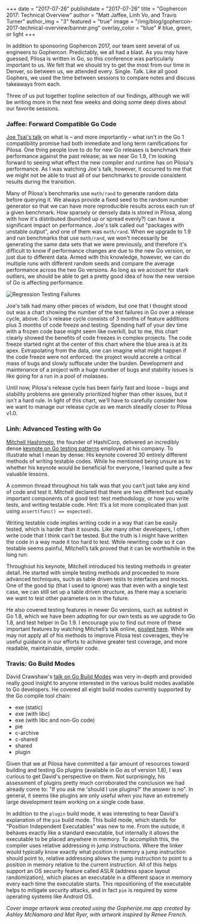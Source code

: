 +++
date = "2017-07-26"
publishdate = "2017-07-26"
title = "Gophercon 2017: Technical Overview"
author = "Matt Jaffee, Linh Vo, and Travis Turner"
author_img = "3"
featured = "true"
image = "/img/blog/gophercon-2017-technical-overview/banner.png"
overlay_color = "blue" # blue, green, or light
+++

In addition to sponsoring Gophercon 2017, our team sent several of us engineers to Gophercon. Predictably, we all had a blast. As you may have guessed, Pilosa is written in Go, so this conference was particularly important to us. We felt that we should try to get the most from our time in Denver, so between us, we attended every. Single. Talk. Like all good Gophers, we used the time between sessions to compare notes and discuss takeaways from each. 

<!--more-->

Three of us put together topline selection of our findings, although we will be writing more in the next few weeks and doing some deep dives about our favorite sessions.

### Jaffee: Forward Compatible Go Code
[Joe Tsai's talk](https://www.youtube.com/watch?v=OuT8YYAOOVI&index=3&list=PL2ntRZ1ySWBdD9bru6IR-_WXUgJqvrtx9) on what is – and more importantly – what isn't in the Go 1 compatibility promise had both immediate and long term ramifications for Pilosa. One thing people love to do for new Go releases is benchmark their performance against the past release; as we near Go 1.9, I'm looking forward to seeing what effect the new compiler and runtime has on Pilosa's performance. As I was watching Joe's talk, however, it occurred to me that we might not be able to trust all of our benchmarks to provide consistent results during the transition.

Many of Pilosa's benchmarks use `math/rand` to generate random data before querying it. We always provide a fixed seed to the random number generator so that we can have more reproducible results across each run of a given benchmark. How sparsely or densely data is stored in Pilosa, along with how it's distributed (bunched up or spread evenly?) can have a significant impact on performance. Joe's talk called out "packages with unstable output", and one of them was `math/rand`. When we upgrade to 1.9 and run benchmarks that use `math/rand`, we won't necessarily be generating the same data sets that we were previously, and therefore it's difficult to know if performance changes are due to the new Go version, or just due to different data. Armed with this knowledge, however, we can do multiple runs with different random seeds and compare the average performance across the two Go versions. As long as we account for stark outliers, we should be able to get a pretty good idea of how the new version of Go is affecting performance.

![Regression Testing Failures](/img/blog/gophercon-2017-technical-overview/regression-testing-failures.png)

Joe's talk had many other pieces of wisdom, but one that I thought stood out was a chart showing the number of the test failures in Go over a release cycle, above. Go's release cycle consists of 3 months of feature additions plus 3 months of code freeze and testing. Spending half of your dev time with a frozen code base might seem like overkill, but to me, this chart clearly showed the benefits of code freezes in complex projects. The code freeze started right at the center of this chart where the blue area is at its apex. Extrapolating from the data, one can imagine what might happen if the code freeze were not enforced: the project would
accrete a critical mass of bugs and slowly suffocate under the burden. Development and maintenance of a project with a huge number of bugs and stability issues is like going for a run in a pool of molasses.

Until now, Pilosa's release cycle has been fairly fast and loose – bugs and stability problems are generally prioritized higher than other issues, but it isn't a hard rule. In light of this chart, we'll have to carefully consider how we want to manage our release cycle as we march steadily closer to Pilosa v1.0.

### Linh: Advanced Testing with Go
[Mitchell Hashimoto](https://github.com/mitchellh), the founder of HashiCorp, delivered an incredibly dense [keynote on Go testing patterns](https://www.youtube.com/watch?v=8hQG7QlcLBk&list=PL2ntRZ1ySWBdD9bru6IR-_WXUgJqvrtx9&index=12) employed at his company. To illustrate what I mean by dense: His keynote covered 30 entirely different methods of writing testable codes. While he mentioned being unsure as to whether his keynote would be beneficial for everyone, I learned quite a few valuable lessons.

A common thread throughout his talk was that you can’t just take any kind of code and test it. Mitchell declared that there are two different but equally important components of a good test: test methodology, or how you write tests, and writing testable code. Hint: It’s a lot more complicated than just using `assert(func() == expected)`. 

Writing testable code implies writing code in a way that can be easily tested, which is harder than it sounds. Like many other developers, I often write code that I think can’t be tested. But the truth is I might have written the code in a way made it too hard to test. While rewriting code so it can testable seems painful, Mitchell’s talk proved that it can be worthwhile in the long run.

Throughout his keynote, Mitchell introduced his testing methods in greater detail. He started with simple testing methods and proceeded to more advanced techniques, such as table driven tests to interfaces and mocks. One of the good tip (that I used to ignore) was that even with a single test case, we can still set up a table driven structure, as there may a scenario we want to test other parameters on in the future.

He also covered testing features in newer Go versions, such as subtest in Go 1.8, which we have been adopting for our own tests as we upgrade to Go 1.8, and test helper in Go 1.9. I encourage you to find out more of these important features by watching Mitchell’s talk online, [posted here](https://www.youtube.com/watch?v=8hQG7QlcLBk&list=PL2ntRZ1ySWBdD9bru6IR-_WXUgJqvrtx9&index=12). While we may not apply all of his methods to improve Pilosa test coverages, they’re useful guidance in our efforts to achieve greater test coverage, and more readable, maintainable, simpler code.


### Travis: Go Build Modes
David Crawshaw's [talk on Go Build Modes](https://www.youtube.com/watch?v=x-LhC-J2Vbk&index=7&list=PL2ntRZ1ySWBdD9bru6IR-_WXUgJqvrtx9) was very in-depth and provided really good insight to anyone interested in the various build modes available to Go developers. He covered all eight build modes currently supported by the Go compile tool chain:
- exe (static)
- exe (with libc)
- exe (with libc and non-Go code)
- pie
- c-archive
- c-shared
- shared
- plugin

Given that we at Pilosa have committed a fair amount of resources toward building and testing Go plugins (available in Go as of version 1.8), I was curious to get David's perspective on them. Not surprisingly, his assessment of plugins pretty much corroborated the conclusion we had already come to: "If you ask me 'should I use plugins?' the answer is no". In general, it
seems like plugins are only useful when you have an extremely large development team working on a single code base.

In addition to the `plugin` build mode, it was interesting to hear David's explanation of the `pie` build mode. This build mode, which stands for "Position Independent Executables" was new to me. From the outside, it behaves exactly like a standard executable, but internally it allows the executable to be placed anywhere in memory. To accomplish this, the compiler uses relative addressing in jump instructions. Where the linker would typically know exactly what position in memory a jump instruction should point to, relative addressing allows the jump instruction to point to a position in memory relative to the current instruction. All of this helps support an OS security feature called ASLR (address space layout randomization), which places an executable in a different space in memory every each time the executable starts. This repositioning of the executable helps to mitigate security attacks, and in fact `pie` is required by some operating systems like Android OS.

*Cover image artwork was created using the Gopherize.me app created by Ashley McNamara and Mat Ryer, with artwork inspired by Renee French.*
